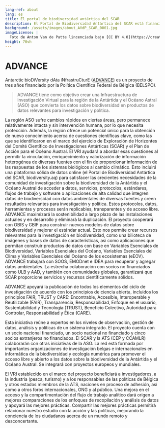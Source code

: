 ```yaml
---
lang-ref: about
lang: es
title: El portal de biodiversidad antártica del SCAR
description: El Portal de Biodiversidad Antártica del SCAR está financiado por el proyecto ADVANCE.
background: /assets/images/about_AVdP_SCAR_0001.jpg
imageLicense: |
  Foto de Anton Van de Putte lincenciada bajo [CC BY 4.0](https://creativecommons.org/licenses/by/4.0/)
height: 70vh
---
```


# ADVANCE

Antarctic bioDiVersity dAta iNfrastruCturE ([ADVANCE](https://www.belspo.be/belspo/Fedra/proj.asp?l=en&COD=IM%2FRT%2F23%2FADVANCE)) es un proyecto de tres años financiado por la Política Científica Federal de Bélgica (BELSPO).

> ADVANCE tiene como objetivo crear una Infraestructura de Investigación Virtual para la región de la Antártida y el Océano Astral (ASO) que convierta los datos sobre biodiversidad en productos de datos relevantes para investigación y política.

La región ASO sufre cambios rápidos en ciertas áreas, pero permanece relativamente intacta y sin intervención humana, por lo que necesita protección. Además, la región ofrece un potencial único para la obtención de nuevo conocimiento acerca de cuestiones científicas clave, como las que se identificaron en el marco del ejercicio de Exploración de Horizontes del Comité Científico de Investigaciones Antárticas (SCAR) y el Plan de Acción para el Océano Austral.
El VRI ayudará a abordar esas cuestiones al permitir la vinculación, enriquecimiento y valorización de información heterogénea de diversas fuentes con el fin de proporcionar información de las respuestas de los sistemas biológicos al cambio climático. Esto incluirá una plataforma sólida de datos online (el Portal de Biodiversidad Antártica del SCAR, biodiversity.aq) para satisfacer las crecientes necesidades de la comunidad de investigación sobre la biodiversidad de la Antártida y el Océano Austral de acceder a datos, servicios, protocolos, estándares, flujos de trabajo y software o aplicaciones de alta calidad que integren datos de biodiversidad con datos ambientales de diversas fuentes y creen resultados relevantes para investigación y política. Estos protocolos, datos, herramientas y procesos serán replicables, transparentes y de acceso libre.
ADVANCE maximizará la sostenibilidad a largo plazo de las instalaciones actuales y en desarrollo y eliminará la duplicación. El proyecto cooperará con OBIS y GBIF para construir nuevos modelos de datos sobre biodiversidad y mejorar el estándar actual. Esto nos permite crear recursos relevantes para la investigación en biodiversidad, como una bilioteca de imágenes y bases de datos de características, así como aplicaciones que permitan construir productos de datos con base en Variables Esenciales de Biodiversidad, Variables Esenciales del Océano, Variables Esenciales del Clima y Variables Esenciales del Océano de los ecosistemas (eEOV). ADVANCE trabajará con SOOS, EMODnet e IDEA para recuperar y agregar datos ambientales. La estrecha colaboración con socios no financiados como ULB y AAD, y también con comunidades globales, garantizará que SCAR proporcione servicios y recursos científicamente sólidos.

ADVANCE apoyará la publicación de todos los elementos del ciclo de investigación de acuerdo con los principios de ciencia abierta, incluidos los principios FAIR, TRUST y CARE: Encontrable, Accesible, Interoperable y Reutilizable (FAIR), Transparencia, Responsabilidad, Enfoque en el usuario, Sustentabilidad y Tecnología (TRUST), Beneficio Colectivo, Autoridad para Controlar, Responsabilidad y Ética (CARE).

Esta iniciativa reúne a expertos en los niveles de observación, gestión de datos, análisis y políticas de un sistema integrado. El proyecto cuenta con un socio nacional financiado, un socio nacional no financiado y cinco socios extranjeros no financiados. El SCAR y la ATS (CEP y CCAMLR) colaborarán con otras iniciativas de la ASO. La red está formada por importantes organizaciones de investigación belgas e internacionales en informática de la biodiversidad y ecología numérica para promover el acceso libre y abierto a los datos sobre la biodiversidad de la Antártida y el Océano Austral. Se integrará con proyectos europeos y mundiales.

El VRI establecido en el marco del proyecto beneficiará a investigadores, a la industria (pesca, turismo) y a los responsables de las políticas de Bélgica y otros estados miembros de la ATS, naciones en proceso de adhesión, así como a otros foros internacionales, ONG y al público.
Una mejora en el acceso y la compartimentación del flujo de trabajo analítico dará origen a mejores comparaciones de los enfoques de recopilación y análisis de datos y apoyará las mejores prácticas. Compartir las mejores prácticas permitirá relacionar nuestro estudio con la acción y las políticas, mejorando la conciencia de los ciudadanos acerca de un mundo remoto y desconcertante.
